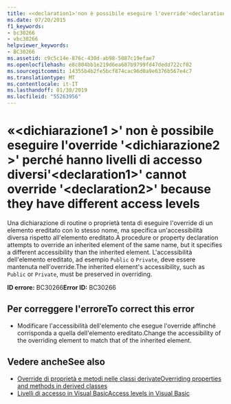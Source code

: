 ```yaml
---
title: «<declaration1>'non è possibile eseguire l'override'<declaration2>' perché hanno livelli di accesso diversi
ms.date: 07/20/2015
f1_keywords:
- bc30266
- vbc30266
helpviewer_keywords:
- BC30266
ms.assetid: c9c5c14e-876c-430d-ab98-5087c19efae7
ms.openlocfilehash: e8c804bb1e219d6ea687b9799fd47dedd722cf02
ms.sourcegitcommit: 14355b4b2fe5bcf874cac96d0a9e6376b567e4c7
ms.translationtype: MT
ms.contentlocale: it-IT
ms.lasthandoff: 01/30/2019
ms.locfileid: "55263956"
---
```

# <a name="declaration1-cannot-override-declaration2-because-they-have-different-access-levels"></a><span data-ttu-id="5c5fd-102">«\<dichiarazione1 >' non è possibile eseguire l'override '\<dichiarazione2 >' perché hanno livelli di accesso diversi</span><span class="sxs-lookup"><span data-stu-id="5c5fd-102">'\<declaration1>' cannot override '\<declaration2>' because they have different access levels</span></span>
<span data-ttu-id="5c5fd-103">Una dichiarazione di routine o proprietà tenta di eseguire l'override di un elemento ereditato con lo stesso nome, ma specifica un'accessibilità diversa rispetto all'elemento ereditato.</span><span class="sxs-lookup"><span data-stu-id="5c5fd-103">A procedure or property declaration attempts to override an inherited element of the same name, but it specifies a different accessibility than the inherited element.</span></span> <span data-ttu-id="5c5fd-104">L'accessibilità dell'elemento ereditato, ad esempio `Public` o `Private`, deve essere mantenuta nell'override.</span><span class="sxs-lookup"><span data-stu-id="5c5fd-104">The inherited element's accessibility, such as `Public` or `Private`, must be preserved in overriding.</span></span>  
  
 <span data-ttu-id="5c5fd-105">**ID errore:** BC30266</span><span class="sxs-lookup"><span data-stu-id="5c5fd-105">**Error ID:** BC30266</span></span>  
  
## <a name="to-correct-this-error"></a><span data-ttu-id="5c5fd-106">Per correggere l'errore</span><span class="sxs-lookup"><span data-stu-id="5c5fd-106">To correct this error</span></span>  
  
-   <span data-ttu-id="5c5fd-107">Modificare l'accessibilità dell'elemento che esegue l'override affinché corrisponda a quella dell'elemento ereditato.</span><span class="sxs-lookup"><span data-stu-id="5c5fd-107">Change the accessibility of the overriding element to match that of the inherited element.</span></span>  
  
## <a name="see-also"></a><span data-ttu-id="5c5fd-108">Vedere anche</span><span class="sxs-lookup"><span data-stu-id="5c5fd-108">See also</span></span>
- [<span data-ttu-id="5c5fd-109">Override di proprietà e metodi nelle classi derivate</span><span class="sxs-lookup"><span data-stu-id="5c5fd-109">Overriding properties and methods in derived classes</span></span>](~/docs/visual-basic/programming-guide/language-features/objects-and-classes/inheritance-basics.md#overriding-properties-and-methods-in-derived-classes)
- [<span data-ttu-id="5c5fd-110">Livelli di accesso in Visual Basic</span><span class="sxs-lookup"><span data-stu-id="5c5fd-110">Access levels in Visual Basic</span></span>](../../visual-basic/programming-guide/language-features/declared-elements/access-levels.md)
